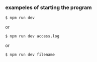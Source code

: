 ### exampeles of starting the program
```
$ npm run dev
```
or
```
$ npm run dev access.log
```
or
```
$ npm run dev filename
```
